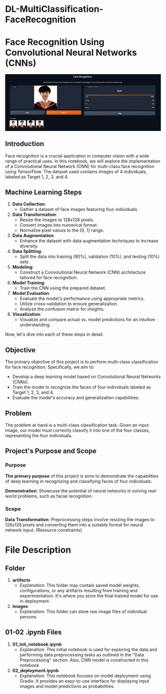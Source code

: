 # DL-MultiClassification-FaceRecognition

# **Face Recognition Using Convolutional Neural Networks (CNNs)**
<img src="https://github.com/Pisit-Janthawee/DL-MultiClassification-FaceRecognition/blob/main/gradio_interface.png" align="center">

## **Introduction**

Face recognition is a crucial application in computer vision with a wide range of practical uses. In this notebook, we will explore the implementation of a Convolutional Neural Network (CNN) for multi-class face recognition using TensorFlow. The dataset used contains images of 4 individuals, labeled as Target 1, 2, 3, and 4.

## **Machine Learning Steps**

1. **Data Collection**:
    - Gather a dataset of face images featuring four individuals.
2. **Data Transformation**:
    - Resize the images to 128x128 pixels.
    - Convert images into numerical format.
    - Normalize pixel values to the [0, 1] range.
3. **Data Augmentation**:
    - Enhance the dataset with data augmentation techniques to increase diversity.
4. **Data Splitting**:
    - Split the data into training (80%), validation (10%), and testing (10%) sets.
5. **Modeling**:
    - Construct a Convolutional Neural Network (CNN) architecture tailored for face recognition.
6. **Model Training**:
    - Train the CNN using the prepared dataset.
7. **Model Evaluation**:
    - Evaluate the model's performance using appropriate metrics.
    - Utilize cross-validation to ensure generalization.
    - Analyze the confusion matrix for insights.
8. **Visualization**:
    - Visualize and compare actual vs. model predictions for an intuitive understanding.

Now, let's dive into each of these steps in detail.

## **Objective**

The primary objective of this project is to perform multi-class classification for face recognition. Specifically, we aim to:

- Develop a deep learning model based on Convolutional Neural Networks (CNNs).
- Train the model to recognize the faces of four individuals labeled as Target 1, 2, 3, and 4.
- Evaluate the model's accuracy and generalization capabilities.

## **Problem**

The problem at hand is a multi-class classification task. Given an input image, our model must correctly classify it into one of the four classes, representing the four individuals.
## **Project's Purpose and Scope**

### **Purpose**


**The primary purpose** of this project is aims to demonstrate the capabilities of deep learning in recognizing and classifying faces of four individuals.

**Demonstration**: Showcase the potential of neural networks in solving real-world problems, such as facial recognition.

### **Scope**

**Data Transformation**: Preprocessing steps involve resizing the images to 128x128 pixels and converting them into a suitable format for neural network input. (Resource constraints)


# File Description

## Folder

1. **artifacts**
   - _Explanation_: This folder may contain saved model weights, configurations, or any artifacts resulting from training and experimentation. It's where you store the final trained model for use in deployment.
2. **Images**
   - _Explanation_: This folder can store raw image files of individual persons 

## 01-02 .ipynb Files

1. **01_init_notebook.ipynb**
   - _Explanation_: This initial notebook is used for exploring the data and performing data preprocessing tasks as outlined in the "Data Preprocessing" section. Also, CNN model is constructed in this notebook 
2. **02_deployment.ipynb**
   - _Explanation_: This notebook focuses on model deployment using Gradio. It provides an easy-to-use interface for displaying input images and model predictions as probabilities.

